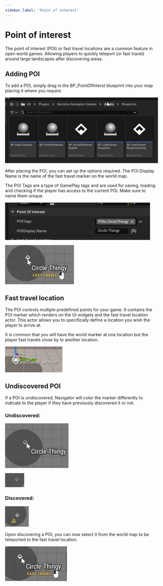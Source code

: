 ```yaml
---
sidebar_label: 'Point of interest'
---
```


# Point of interest

The point of interest (POI) or fast travel locations are a common feature in open world games. Allowing players to quickly teleport (or fast travel) around large landscapes after discovering areas.

## Adding POI

To add a POI, simply drag in the BP_PointOfInterst blueprint into your map placing it where you require.

![point-of-interest.png](/img/navigator/point-of-interest.png)

After placing the POI, you can set up the options required. The POI Display Name is the name of the fast travel marker on the world map.

The POI Tags are a type of GamePlay tags and are used for saving, loading and checking if the player has access to the current POI. Make sure to name them unique.

![poi-tags.png](/img/navigator/poi-tags.png)

![poi-map.png](/img/navigator/poi-map.png)

## Fast travel location

The POI controls multiple predefined points for your game. It contains the POI marker which renders on the UI widgets and the fast travel location actor. This actor allows you to specifically define a location you wish the player to arrive at.

It is common that you will have the world marker at one location but the player fast travels close by to another location.

![poi-fasttravel.png](/img/navigator/poi-fasttravel.png)

## Undiscovered POI

If a POI is undiscovered, Navigator will color the marker differently to indicate to the player if they have previously discovered it or not.

### Undiscovered:

![poi-undiscovered-world.png](/img/navigator/poi-undiscovered-world.png)

![po-undiscovered-map.png](/img/navigator/po-undiscovered-map.png)

### Discovered:

![poi-discoveredmap.png](/img/navigator/poi-discoveredmap.png)

Upon discovering a POI, you can now select it from the world map to be teleported to the fast travel location.

![poi-discovered-world.png](/img/navigator/poi-discovered-world.png)